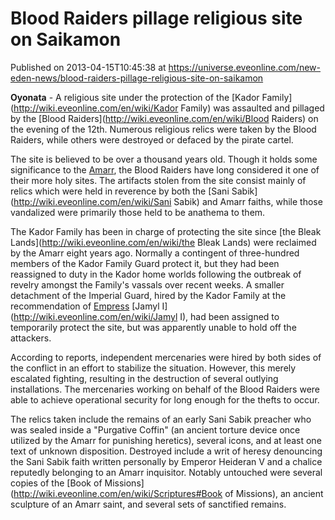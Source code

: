 # Blood Raiders pillage religious site on Saikamon
Published on 2013-04-15T10:45:38 at https://universe.eveonline.com/new-eden-news/blood-raiders-pillage-religious-site-on-saikamon

**Oyonata** - A religious site under the protection of the [Kador Family](http://wiki.eveonline.com/en/wiki/Kador Family) was assaulted and pillaged by the [Blood Raiders](http://wiki.eveonline.com/en/wiki/Blood Raiders) on the evening of the 12th. Numerous religious relics were taken by the Blood Raiders, while others were destroyed or defaced by the pirate cartel.

The site is believed to be over a thousand years old. Though it holds some significance to the [Amarr](http://wiki.eveonline.com/en/wiki/Amarr), the Blood Raiders have long considered it one of their more holy sites. The artifacts stolen from the site consist mainly of relics which were held in reverence by both the [Sani Sabik](http://wiki.eveonline.com/en/wiki/Sani Sabik) and Amarr faiths, while those vandalized were primarily those held to be anathema to them.

The Kador Family has been in charge of protecting the site since [the Bleak Lands](http://wiki.eveonline.com/en/wiki/the Bleak Lands) were reclaimed by the Amarr eight years ago. Normally a contingent of three-hundred members of the Kador Family Guard protect it, but they had been reassigned to duty in the Kador home worlds following the outbreak of revelry amongst the Family's vassals over recent weeks. A smaller detachment of the Imperial Guard, hired by the Kador Family at the recommendation of [Empress](http://wiki.eveonline.com/en/wiki/Emperor) [Jamyl I](http://wiki.eveonline.com/en/wiki/Jamyl I), had been assigned to temporarily protect the site, but was apparently unable to hold off the attackers.

According to reports, independent mercenaries were hired by both sides of the conflict in an effort to stabilize the situation. However, this merely escalated fighting, resulting in the destruction of several outlying installations. The mercenaries working on behalf of the Blood Raiders were able to achieve operational security for long enough for the thefts to occur.

The relics taken include the remains of an early Sani Sabik preacher who was sealed inside a "Purgative Coffin" (an ancient torture device once utilized by the Amarr for punishing heretics), several icons, and at least one text of unknown disposition. Destroyed include a writ of heresy denouncing the Sani Sabik faith written personally by Emperor Heideran V and a chalice reputedly belonging to an Amarr inquisitor. Notably untouched were several copies of the [Book of Missions](http://wiki.eveonline.com/en/wiki/Scriptures#Book of Missions), an ancient sculpture of an Amarr saint, and several sets of sanctified remains.
